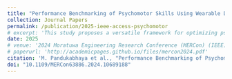 ```yaml
---
title: "Performance Benchmarking of Psychomotor Skills Using Wearable Devices: An Application in Sport (Under Review)"
collection: Journal Papers
permalink: /publication/2025-ieee-access-psychomotor
# excerpt: 'This study proposes a versatile framework for optimizing psychomotor learning through human motion analysis. Utilizing a wearable IMU sensor system, the motion trajectories of a given psychomotor task are acquired and then linked to points in a performance space using a predefined set of quality metrics specific to the psychomotor skill. This enables the identification of a benchmark cluster in the performance space, allowing correspondences to be established between the performance clusters and sets of trajectories in the motion space. As a result, common or specific deviations in the performance space can be identified, enabling remedial actions in the motion space to optimize performance. A thorough validation of the proposed framework is done in this paper using a Table Tennis forehand stroke as a case study. The resulting quantitative and visual representation of performance empowers individuals to optimize their skills and achieve peak performance.'
date: 2025
# venue: '2024 Moratuwa Engineering Research Conference (MERCon) (IEEE)'
# paperurl: 'http://academicpages.github.io/files/mercon2024.pdf'
citation: 'M. Pandukabhaya et al., "Performance Benchmarking of Psychomotor Skills Using Wearable Devices: An Application in Sport," <i>IEEE Access</i>, pp. 376-381, doi: 10.1109/ACCESS63886.2024.10689188.'
doi: "10.1109/MERCon63886.2024.10689188"
---
```



